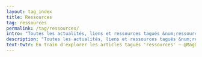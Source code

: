 ```yaml
---
layout: tag_index
title: Ressources
tag: ressources
permalink: /tag/ressources/
intro: "Toutes les actualités, liens et ressources tagués &num;ressources."
description: "Toutes les actualités, liens et ressources tagués &num;ressources."
text-twtr: En train d'explorer les articles tagués 'ressources' — @MagDuWebdesign
---
```

